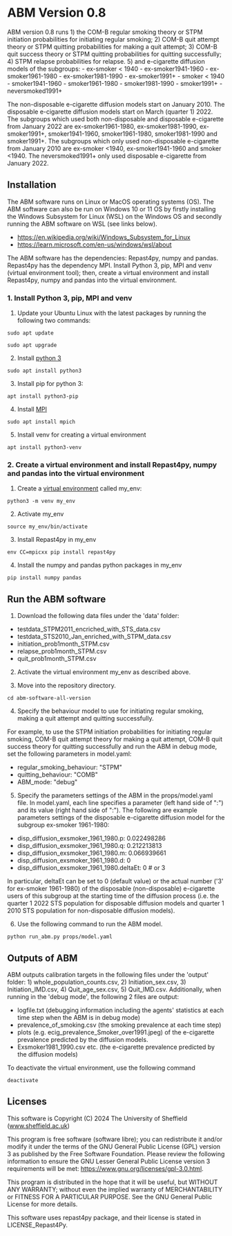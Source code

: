 # ABM Version 0.8

ABM version 0.8 runs 1) the COM-B regular smoking theory or STPM initiation probabilities for initiating regular smoking;
			    	 2) COM-B quit attempt theory or STPM quitting probabilities for making a quit attempt;
		 		 	 3) COM-B quit success theory or STPM quitting probabilities for quitting successfully;
					 4) STPM relapse probabilities for relapse.
                     5) and e-cigarette diffusion models of the subgroups: 
                     - ex-smoker < 1940
                     - ex-smoker1941-1960
                     - ex-smoker1961-1980
                     - ex-smoker1981-1990
                     - ex-smoker1991+
                     - smoker < 1940 
                     - smoker1941-1960
                     - smoker1961-1980
                     - smoker1981-1990
                     - smoker1991+
                     - neversmoked1991+

The non-disposable e-cigarette diffusion models start on January 2010. The disposable e-cigarette diffusion models start on March (quarter 1) 2022. The subgroups which used both non-disposable and disposable e-cigarette from January 2022 are ex-smoker1961-1980, ex-smoker1981-1990, ex-smoker1991+, smoker1941-1960, smoker1961-1980, smoker1981-1990 and smoker1991+. The subgroups which only used non-disposable e-cigarette from January 2010 are ex-smoker <1940, ex-smoker1941-1960 and smoker <1940. The neversmoked1991+ only used disposable e-cigarette from January 2022. 

## Installation

The ABM software runs on Linux or MacOS operating systems (OS). The ABM software can also be run on Windows 10 or 11 OS by firstly installing the Windows Subsystem for Linux (WSL) on the Windows OS and secondly running the ABM software on WSL (see links below). 

- https://en.wikipedia.org/wiki/Windows_Subsystem_for_Linux
- https://learn.microsoft.com/en-us/windows/wsl/about

The ABM software has the dependencies: Repast4py, numpy and pandas. Repast4py has the dependency MPI. Install Python 3, pip, MPI and venv (virtual environment tool); then, create a virtual environment and install Repast4py, numpy and pandas into the virtual environment.

### 1. Install Python 3, pip, MPI and venv

1. Update your Ubuntu Linux with the latest packages by running the following two commands:
```
sudo apt update 
```
```
sudo apt upgrade
```
2. Install [python 3](https://www.makeuseof.com/install-python-ubuntu/) 
```
sudo apt install python3
```
3.	Install pip for python 3:
```  
apt install python3-pip
```
4.	Install [MPI](https://repast.github.io/repast4py.site/guide/user_guide.html)
```
sudo apt install mpich
```
5.	Install venv for creating a virtual environment
```
apt install python3-venv
```
### 2. Create a virtual environment and install Repast4py, numpy and pandas into the virtual environment
1. Create a [virtual environment](https://linuxopsys.com/topics/create-python-virtual-environment-on-ubuntu) called my_env: 
```
python3 -m venv my_env
```
2.	Activate my_env
```  
source my_env/bin/activate
```
3. Install Repast4py in my_env
```
env CC=mpicxx pip install repast4py
```
4. Install the numpy and pandas python packages in my_env
```
pip install numpy pandas
```
## Run the ABM software
1. Download the following data files under the 'data' folder:
- testdata_STPM2011_encriched_with_STS_data.csv
- testdata_STS2010_Jan_enriched_with_STPM_data.csv
- initiation_prob1month_STPM.csv
- relapse_prob1month_STPM.csv
- quit_prob1month_STPM.csv

2. Activate the virtual environment my_env as described above.

3. Move into the repository directory.
```
cd abm-software-all-version
```

4. Specify the behaviour model to use for initiating regular smoking, making a quit attempt and quitting successfully.

For example, to use the STPM initiation probabilities for initiating regular smoking, COM-B quit attempt theory for making a quit attempt, COM-B quit success theory for quitting successfully and run the ABM in debug mode, set the following parameters in model.yaml: 

- regular_smoking_behaviour: "STPM"
- quitting_behaviour: "COMB"
- ABM_mode: "debug"

5. Specify the parameters settings of the ABM in the props/model.yaml file. In model.yaml, each line specifies a parameter (left hand side of ":") and its value (right hand side of ":"). The following are example parameters settings of the disposable e-cigarette diffusion model for the subgroup ex-smoker 1961-1980:

- disp_diffusion_exsmoker_1961_1980.p: 0.022498286
- disp_diffusion_exsmoker_1961_1980.q: 0.212213813
- disp_diffusion_exsmoker_1961_1980.m: 0.066939661
- disp_diffusion_exsmoker_1961_1980.d: 0
- disp_diffusion_exsmoker_1961_1980.deltaEt: 0 # or 3 

In particular, deltaEt can be set to 0 (default value) or the actual number ('3' for ex-smoker 1961-1980) of the disposable (non-disposable) e-cigarette users of this subgroup at the starting time of the diffusion process (i.e. the quarter 1 2022 STS population for disposable diffusion models and quarter 1 2010 STS population for non-disposable diffusion models).

6. Use the following command to run the ABM model.

```
python run_abm.py props/model.yaml
```
 
## Outputs of ABM

ABM outputs calibration targets in the following files under the 'output' folder:
		1) whole_population_counts.csv, 
		2) Initiation_sex.csv, 
		3) Initiation_IMD.csv,
		4) Quit_age_sex.csv,
		5) Quit_IMD.csv.
Additionally, when running in the 'debug mode', the following 2 files are output:

- logfile.txt (debugging information including the agents' statistics at each time step when the ABM is in debug mode)
- prevalence_of_smoking.csv (the smoking prevalence at each time step)
- plots (e.g. ecig_prevalence_Smoker_over1991.jpeg) of the e-cigarette prevalence predicted by the diffusion models.
- Exsmoker1981_1990.csv etc. (the e-cigarette prevalence predicted by the diffusion models)

To deactivate the virtual environment, use the following command 
```
deactivate
```
## Licenses

This software is Copyright (C) 2024 The University of Sheffield (www.sheffield.ac.uk)

This program is free software (software libre); you can redistribute it and/or modify it under
the terms of the GNU General Public License (GPL) version 3 as published by the Free Software
Foundation. Please review the following information to ensure the GNU Lesser General Public
License version 3 requirements will be met: https://www.gnu.org/licenses/gpl-3.0.html.

This program is distributed in the hope that it will be useful, but WITHOUT ANY WARRANTY;
without even the implied warranty of MERCHANTABILITY or FITNESS FOR A PARTICULAR PURPOSE.
See the GNU General Public License for more details.

This software uses repast4py package, and their license is stated in LICENSE_Repast4Py.